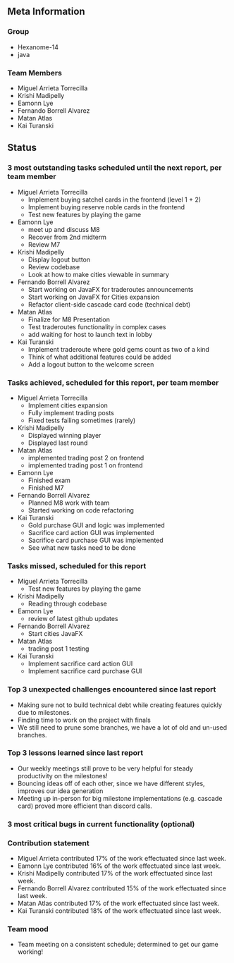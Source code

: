 ## Meta Information

### Group

- Hexanome-14
- java

### Team Members

- Miguel Arrieta Torrecilla
- Krishi Madipelly
- Eamonn Lye
- Fernando Borrell Alvarez
- Matan Atlas
- Kai Turanski

## Status

### 3 most outstanding tasks scheduled until the next report, per team member

- Miguel Arrieta Torrecilla
  - Implement buying satchel cards in the frontend (level 1 + 2)
  - Implement buying reserve noble cards in the frontend
  - Test new features by playing the game
- Eamonn Lye
  - meet up and discuss M8
  - Recover from 2nd midterm
  - Review M7 
- Krishi Madipelly
  - Display logout button
  - Review codebase
  - Look at how to make cities viewable in summary
- Fernando Borrell Alvarez
  - Start working on JavaFX for traderoutes announcements
  - Start working on JavaFX for Cities expansion
  - Refactor client-side cascade card code (technical debt)
- Matan Atlas
  - Finalize for M8 Presentation
  - Test traderoutes functionality in complex cases
  - add waiting for host to launch text in lobby
- Kai Turanski
  - Implement traderoute where gold gems count as two of a kind
  - Think of what additional features could be added
  - Add a logout button to the welcome screen

### Tasks achieved, scheduled for this report, per team member

- Miguel Arrieta Torrecilla
  - Implement cities expansion
  - Fully implement trading posts
  - Fixed tests failing sometimes (rarely)
- Krishi Madipelly
  - Displayed winning player
  - Displayed last round
- Matan Atlas
  - implemented trading post 2 on frontend
  - implemented trading post 1 on frontend 
- Eamonn Lye
  - Finished exam
  - Finished M7
- Fernando Borrell Alvarez
  - Planned M8 work with team
  - Started working on code refactoring
- Kai Turanski
  - Gold purchase GUI and logic was implemented
  - Sacrifice card action GUI was implemented
  - Sacrifice card purchase GUI was implemented
  - See what new tasks need to be done

### Tasks missed, scheduled for this report

- Miguel Arrieta Torrecilla
  - Test new features by playing the game
- Krishi Madipelly
  - Reading through codebase
- Eamonn Lye
  - review of latest github updates
- Fernando Borrell Alvarez
  - Start cities JavaFX
- Matan Atlas
  - trading post 1 testing 
- Kai Turanski
  - Implement sacrifice card action GUI 
  - Implement sacrifice card purchase GUI

### Top 3 unexpected challenges encountered since last report

- Making sure not to build technical debt while creating features quickly due to milestones.
- Finding time to work on the project with finals
- We still need to prune some branches, we have a lot of old and un-used branches.

### Top 3 lessons learned since last report

- Our weekly meetings still prove to be very helpful for steady productivity on the milestones!
- Bouncing ideas off of each other, since we have different styles, improves our idea generation
- Meeting up in-person for big milestone implementations (e.g. cascade card) proved more efficient than discord calls.

### 3 most critical bugs in current functionality (optional)

### Contribution statement

- Miguel Arrieta contributed 17% of the work effectuated since last week.
- Eamonn Lye contributed 16% of the work effectuated since last week.
- Krishi Madipelly contributed 17% of the work effectuated since last week.
- Fernando Borrell Alvarez contributed 15% of the work effectuated since last week.
- Matan Atlas contributed 17% of the work effectuated since last week.
- Kai Turanski contributed 18% of the work effectuated since last week.

### Team mood

- Team meeting on a consistent schedule; determined to get our game working! 

